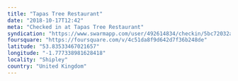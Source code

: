 ```yaml
---
title: "Tapas Tree Restaurant"
date: "2018-10-17T12:42"
meta: "Checked in at Tapas Tree Restaurant"
syndication: "https://www.swarmapp.com/user/492614834/checkin/5bc72032a8eb60002cb3b5f1"
foursquare: "https://foursquare.com/v/4c51da8f9d642d7f36b248de"
latitude: "53.83533467021657"
longitude: "-1.777338981628418"
locality: "Shipley"
country: "United Kingdom"
---
```


